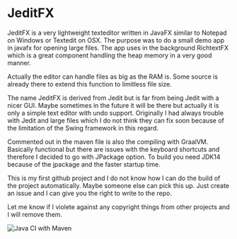 # JeditFX
JeditFX is a very lightweight texteditor written in JavaFX similar to Notepad on Windows or Textedit on OSX.
The purpose was to do a small demo app in javafx for opening large files.
The app uses in the background RichtextFX which is a great component handling the heap memory in a very good manner.

Actually the editor can handle files as big as the RAM is. Some source is already there to extend this function to limitless file size. 

The name JeditFX is derived from Jedit but is far from being Jedit with a nicer GUI. Maybe sometimes in the future it will be there but actually it is only a simple text editor with undo support. Originally I had always trouble with Jedit and large files which I do not think they can fix soon because of the limitation of the Swing framework in this regard.

Commented out in the maven file is also the compiling with GraalVM. Basically functional but there are issues with the keyboard shortcuts and therefore I decided to go with JPackage option. To build you need JDK14 because of the jpackage and the faster startup time.

This is my first github project and I do not know how I can do the build of the project automatically. Maybe someone else can pick this up. Just create an issue and I can give you the right to write to the repo.

Let me know if I violete against any copyright things from other projects and I will remove them.


![Java CI with Maven](https://github.com/lanthale/JeditFX/workflows/Java%20CI%20with%20Maven/badge.svg)
